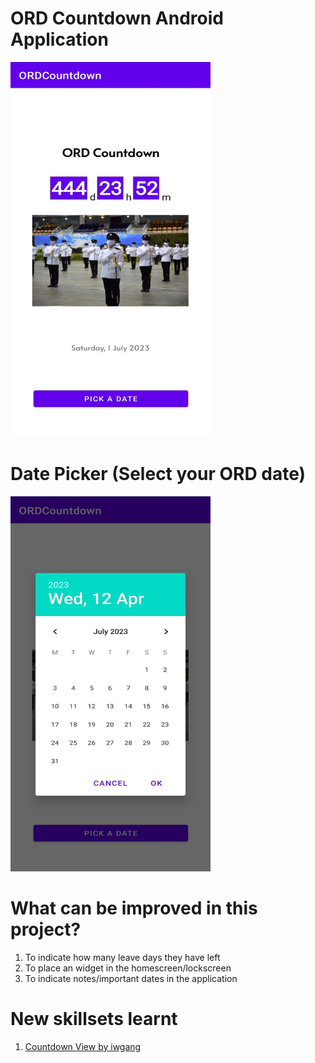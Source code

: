 # ORD Countdown Android Application
<img src="https://github.com/victorjongsoon/ORDCountdown/blob/main/img/ordcountdownapp.jpeg" width="320" height="600" />

# Date Picker (Select your ORD date)
<img src="https://github.com/victorjongsoon/ORDCountdown/blob/main/img/datepicker.jpeg" width="320" height="600" />

# What can be improved in this project?
1. To indicate how many leave days they have left
2. To place an widget in the homescreen/lockscreen
3. To indicate notes/important dates in the application

# New skillsets learnt
1. [Countdown View by iwgang](https://github.com/iwgang/CountdownView)


 
